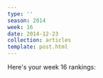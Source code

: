 ```yaml
---
type: ''
season: 2014
week: 16
date: 2014-12-23
collection: articles
template: post.html
---
```


Here's your week 16 rankings:
